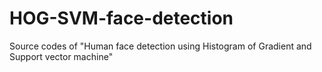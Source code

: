 # HOG-SVM-face-detection
Source codes of "Human face detection using Histogram of Gradient and Support vector machine"
